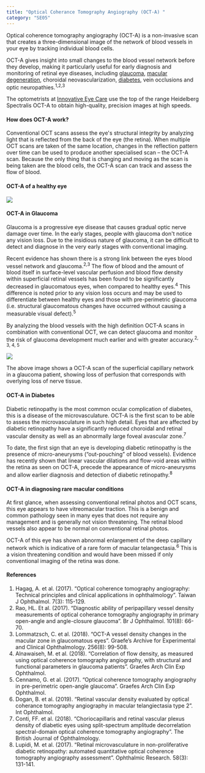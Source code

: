 ```yaml
---
title: "Optical Coherance Tomography Angiography (OCT-A) "
category: "SE05"
---
```

<div class="employee-heading">
<p>Optical coherence tomography angiography (OCT-A) is a non-invasive scan that creates a three-dimensional image of the network of blood vessels in your eye by tracking individual blood cells.
<p>OCT-A gives insight into small changes to the blood vessel network before they develop, making it particularly useful for early diagnosis and monitoring of retinal eye diseases, including <a href="/what-we-do/glaucoma/">glaucoma</a>, <a href="/what-we-do-macular-degeneration/">macular degeneration</a>, choroidal neovascularization, <a href="/what-we-do/diabetes-and-the-eye/">diabetes</a>, vein occlusions and optic neuropathies.<sup>1,2,3</sup> 
  
<p>The optometrists at <a href="/contact/">Innovative Eye Care</a> use the top of the range Heidelberg Spectralis OCT-A to obtain high-quality, precision images at high speeds. 

#### How does OCT-A work?

Conventional OCT scans assess the eye's structural integrity by analyzing light that is reflected from the back of the eye (the retina). When multiple OCT scans are taken of the same location, changes in the reflection pattern over time can be used to produce another specialised scan – the OCT-A scan. Because the only thing that is changing and moving as the scan is being taken are the blood cells, the OCT-A scan can track and assess the flow of blood.

#### OCT-A of a healthy eye

![](/uploads/healthy-eye.png)

#### OCT-A in Glaucoma

Glaucoma is a progressive eye disease that causes gradual optic nerve damage over time. In the early stages, people with glaucoma don't notice any vision loss. Due to the insidious nature of glaucoma, it can be difficult to detect and diagnose in the very early stages with conventional imaging.

Recent evidence has shown there is a strong link between the eyes blood vessel network and glaucoma.<sup>2,3</sup> The flow of blood and the amount of blood itself in surface-level  vascular perfusion and blood flow density within superficial retinal vessels has been found to be significantly decreased in glaucomatous eyes, when compared to healthy eyes.<sup>4</sup> This difference is noted prior to any vision loss occurs and may be used to differentiate between healthy eyes and those with pre-perimetric glaucoma (i.e. structural glaucomatous changes have occurred without causing a measurable visual defect).<sup>5</sup>  

By analyzing the blood vessels with the high definition OCT-A scans in combination with conventional OCT, we can detect glaucoma and monitor the risk of glaucoma development much earlier and with greater accuracy.<sup>2, 3, 4, 5</sup>

![](/uploads/glauc.png)

The above image shows a OCT-A scan of the superficial capillary network in a glaucoma patient, showing loss of perfusion that corresponds with overlying loss of nerve tissue. 

#### OCT-A in Diabetes

Diabetic retinopathy is the most common ocular complication of diabetes, this is a disease of the microvasculature.  OCT-A is the first scan to be able to assess the microvasculature in such high detail. Eyes that are affected by diabetic retinopathy have a significantly reduced choroidal and retinal vascular density as well as an abnormally large foveal avascular zone.<sup>7</sup> 

To date, the first sign that an eye is developing diabetic retinopathy is the presence of micro-aneurysms (“out-pouching” of blood vessels). Evidence has recently shown that linear vascular dilations and flow-void areas within the retina as seen on OCT-A, precede the appearance of micro-aneurysms and allow earlier diagnosis and detection of diabetic retinopathy.<sup>8</sup>

#### OCT-A in diagnosing rare macular conditions

At first glance, when assessing conventional retinal photos and OCT scans, this eye appears to have vitreomacular traction. This is a benign and common pathology seen in many eyes that does not require any management and is generally not vision threatening. The retinal blood vessels also appear to be normal on conventional retinal photos. 

OCT-A of this eye has shown abnormal enlargement of the deep capillary network which is indicative of a rare form of macular telangectasia.<sup>6</sup> This is a vision threatening condition and would have been missed if only conventional imaging of the retina was done. 


#### References

1. Hagag, A. et al. (2017). “Optical coherence tomography angiography: Technical principles and clinical applications in ophthalmology”. Taiwan J Ophthalmol. 7(3): 115-129.
2. Rao, HL. Et al. (2017). “Diagnostic ability of peripapillary vessel density measurements of optical coherance tomography angiography in primary open-angle and angle-closure glaucoma”. Br J Ophthalmol. 101(8): 66-70. 
3. Lommatzsch, C. et al. (2018). “OCT-A vessel density changes in the macular zone in glaucomatous eyes”. Graefe’s Archive for Experimental and Clinical Ophthalmology. 256(8): 99-508. 
4. Alnawaiseh, M. et al. (2018). “Correlation of flow density, as measured using optical coherence tomography angiography, with structural and functional parameters in glaucoma patients”. Graefes Arch Clin Exp Ophthalmol. 
5. Cennamo, G. et al. (2017). “Optical coherence tomography angiography in pre-perimetric open-angle glaucoma”. Graefes Arch Clin Exp Ophthalmol. 
6. Dogan, B. et al. (2019). “Retinal vascular density evaluated by optical coherance tomography angiography in macular telangiectasia type 2”. Int Ophthalmol. 
7. Conti, FF. et al. (2018). “Choriocapillaris and retinal vascular plexus density of diabetic eyes using split-spectrum amplitude decorrelation spectral-domain optical coherence tomography angiography”. The British Journal of Ophthalmology. 
8. Lupidi, M. et al. (2017). “Retinal microvasculature in non-proliferative diabetic retinopathy: automated quantitative optical coherence tomography angiography assessment”. Ophthalmic Research. 58(3): 131-141.